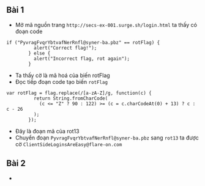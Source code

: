 ## Bài 1
* Mở mã nguồn trang `http://secs-ex-001.surge.sh/login.html` ta thấy có đoạn code
```
if ("PyvragFvqrYbtvafNerRnfl@syner-ba.pbz" == rotFlag) {
          alert("Correct flag!");
        } else {
          alert("Incorrect flag, rot again");
        }
```
* Ta thấy cờ là mã hoá của biến rotFlag
* Đọc tiếp đoạn code tạo biến `rotFlag`
```
var rotFlag = flag.replace(/[a-zA-Z]/g, function(c) {
          return String.fromCharCode(
            (c <= "Z" ? 90 : 122) >= (c = c.charCodeAt(0) + 13) ? c : c - 26
          );
        });
```
* Đây là đoạn mã của rot13
* Chuyển đoạn `PyvragFvqrYbtvafNerRnfl@syner-ba.pbz` sang `rot13` ta được cờ `ClientSideLoginsAreEasy@flare-on.com`

## Bài 2
* 